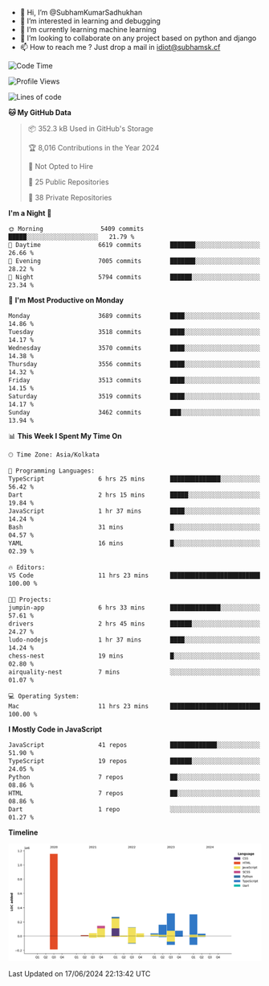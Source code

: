 - 👋 Hi, I’m @SubhamKumarSadhukhan
- 👀 I’m interested in learning and debugging
- 🌱 I’m currently learning machine learning
- 💞️ I’m looking to collaborate on any project based on python and django
- 📫 How to reach me ?
      Just drop a mail in idiot@subhamsk.cf

<!---
SubhamKumarSadhukhan/SubhamKumarSadhukhan is a ✨ special ✨ repository because its `README.md` (this file) appears on your GitHub profile.
You can click the Preview link to take a look at your changes.
--->


<!--START_SECTION:waka-->
![Code Time](http://img.shields.io/badge/Code%20Time-2%2C240%20hrs%2037%20mins-blue)

![Profile Views](http://img.shields.io/badge/Profile%20Views-3-blue)

![Lines of code](https://img.shields.io/badge/From%20Hello%20World%20I%27ve%20Written-2.7%20million%20lines%20of%20code-blue)

**🐱 My GitHub Data** 

> 📦 352.3 kB Used in GitHub's Storage 
 > 
> 🏆 8,016 Contributions in the Year 2024
 > 
> 🚫 Not Opted to Hire
 > 
> 📜 25 Public Repositories 
 > 
> 🔑 38 Private Repositories 
 > 
**I'm a Night 🦉** 

```text
🌞 Morning                5409 commits        █████░░░░░░░░░░░░░░░░░░░░   21.79 % 
🌆 Daytime                6619 commits        ███████░░░░░░░░░░░░░░░░░░   26.66 % 
🌃 Evening                7005 commits        ███████░░░░░░░░░░░░░░░░░░   28.22 % 
🌙 Night                  5794 commits        ██████░░░░░░░░░░░░░░░░░░░   23.34 % 
```
📅 **I'm Most Productive on Monday** 

```text
Monday                   3689 commits        ████░░░░░░░░░░░░░░░░░░░░░   14.86 % 
Tuesday                  3518 commits        ████░░░░░░░░░░░░░░░░░░░░░   14.17 % 
Wednesday                3570 commits        ████░░░░░░░░░░░░░░░░░░░░░   14.38 % 
Thursday                 3556 commits        ████░░░░░░░░░░░░░░░░░░░░░   14.32 % 
Friday                   3513 commits        ████░░░░░░░░░░░░░░░░░░░░░   14.15 % 
Saturday                 3519 commits        ████░░░░░░░░░░░░░░░░░░░░░   14.17 % 
Sunday                   3462 commits        ███░░░░░░░░░░░░░░░░░░░░░░   13.94 % 
```


📊 **This Week I Spent My Time On** 

```text
🕑︎ Time Zone: Asia/Kolkata

💬 Programming Languages: 
TypeScript               6 hrs 25 mins       ██████████████░░░░░░░░░░░   56.42 % 
Dart                     2 hrs 15 mins       █████░░░░░░░░░░░░░░░░░░░░   19.84 % 
JavaScript               1 hr 37 mins        ████░░░░░░░░░░░░░░░░░░░░░   14.24 % 
Bash                     31 mins             █░░░░░░░░░░░░░░░░░░░░░░░░   04.57 % 
YAML                     16 mins             █░░░░░░░░░░░░░░░░░░░░░░░░   02.39 % 

🔥 Editors: 
VS Code                  11 hrs 23 mins      █████████████████████████   100.00 % 

🐱‍💻 Projects: 
jumpin-app               6 hrs 33 mins       ██████████████░░░░░░░░░░░   57.61 % 
drivers                  2 hrs 45 mins       ██████░░░░░░░░░░░░░░░░░░░   24.27 % 
ludo-nodejs              1 hr 37 mins        ████░░░░░░░░░░░░░░░░░░░░░   14.24 % 
chess-nest               19 mins             █░░░░░░░░░░░░░░░░░░░░░░░░   02.80 % 
airquality-nest          7 mins              ░░░░░░░░░░░░░░░░░░░░░░░░░   01.07 % 

💻 Operating System: 
Mac                      11 hrs 23 mins      █████████████████████████   100.00 % 
```

**I Mostly Code in JavaScript** 

```text
JavaScript               41 repos            █████████████░░░░░░░░░░░░   51.90 % 
TypeScript               19 repos            ██████░░░░░░░░░░░░░░░░░░░   24.05 % 
Python                   7 repos             ██░░░░░░░░░░░░░░░░░░░░░░░   08.86 % 
HTML                     7 repos             ██░░░░░░░░░░░░░░░░░░░░░░░   08.86 % 
Dart                     1 repo              ░░░░░░░░░░░░░░░░░░░░░░░░░   01.27 % 
```



**Timeline**

![Lines of Code chart](https://raw.githubusercontent.com/SubhamKumarSadhukhan/SubhamKumarSadhukhan/main/assets/bar_graph.png)


 Last Updated on 17/06/2024 22:13:42 UTC
<!--END_SECTION:waka-->
